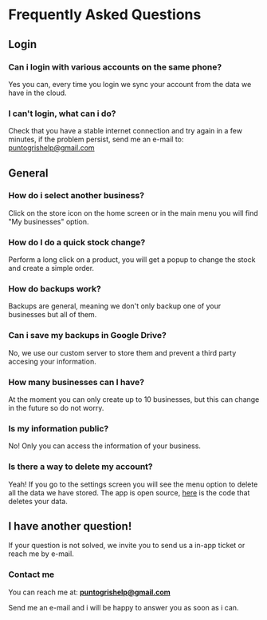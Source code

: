 # Frequently Asked Questions

## Login

### Can i login with various accounts on the same phone?

Yes you can, every time you login we sync your account from the data we have in the cloud.

### I can't login, what can i do?

Check that you have a stable internet connection and try again in a few minutes, if the problem persist, send me an e-mail to: puntogrishelp@gmail.com

## General

### How do i select another business?

Click on the store icon on the home screen or in the main menu you will find "My businesses" option.

### How do I do a quick stock change?

Perform a long click on a product, you will get a popup to change the stock and create a simple order.

### How do backups work?

Backups are general, meaning we don't only backup one of your businesses but all of them.

### Can i save my backups in Google Drive?

No, we use our custom server to store them and prevent a third party accesing your information.

### How many businesses can I have?

At the moment you can only create up to 10 businesses, but this can change in the future so do not worry.
    
### Is my information public?

No! Only you can access the information of your business.

### Is there a way to delete my account?

Yeah! If you go to the settings screen you will see the menu option to delete all the data we have stored. 
The app is open source, [here](https://github.com/puntogris/blint/blob/main/app/src/main/java/com/puntogris/blint/feature_store/data/data_source/remote/FirebaseUserApi.kt#L59) is the code that deletes your data. 

## I have another question!

If your question is not solved, we invite you to send us a in-app ticket or reach me by e-mail.

### Contact me
You can reach me at:  **puntogrishelp@gmail.com**

Send me an e-mail and i will be happy to answer you as soon as i can.
